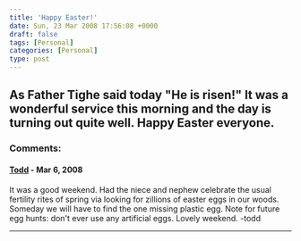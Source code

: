 ```yaml
---
title: 'Happy Easter!'
date: Sun, 23 Mar 2008 17:56:08 +0000
draft: false
tags: [Personal]
categories: [Personal]
type: post
---
```


As Father Tighe said today "He is risen!" It was a wonderful service this morning and the day is turning out quite well. Happy Easter everyone.
---
### Comments:
#### [Todd](http://www.dma.org/cgi-bin/cgiwrap/tw/toddblog "taw@pobox.com") - <time datetime="2008-03-29 16:21:46">Mar 6, 2008</time>

It was a good weekend. Had the niece and nephew celebrate the usual fertility rites of spring via looking for zillions of easter eggs in our woods. Someday we will have to find the one missing plastic egg. Note for future egg hunts: don't ever use any artificial eggs. Lovely weekend. -todd
<hr />
